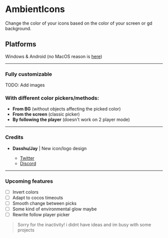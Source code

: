 # AmbientIcons

Change the color of your icons based on the color of your screen or gd background.

## Platforms
Windows & Android (no MacOS reason is [here](https://github.com/Termantita/AmbientIcons/issues/2))

---
### Fully customizable
TODO: Add images

### With different color pickers/methods: 
- **From BG** (without objects affecting the picked color)
- **From the screen** (classic picker)
- **By following the player** (doesn't work on 2 player mode)

---

### Credits

- **Dasshu/Jay** | New icon/logo design

  - [Twitter](https://x.com/DasshuGames)
  - [Discord](https://discord.gg/CSX3RW7FXq)

---

### Upcoming features
- [ ] Invert colors
- [ ] Adapt to cocos timeouts
- [ ] Smooth change between picks
- [ ] Some kind of environmental glow maybe
- [ ] Rewrite follow player picker

> Sorry for the inactivity! i didnt have ideas and im busy with some projects
